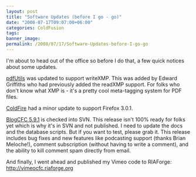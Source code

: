 ```yaml
---
layout: post
title: "Software Updates (before I go - go)"
date: "2008-07-17T09:07:00+06:00"
categories: ColdFusion 
tags: 
banner_image: 
permalink: /2008/07/17/Software-Updates-before-I-go-go
---
```


I'm about to head out of the office so before I do that, a few quick notices about some updates.

<a href="http://pdfutils.riaforge.org">pdfUtils</a> was updated to support writeXMP. This was added by Edward Griffiths who had previously added the readXMP support. For folks who don't know what XMP is - it's a pretty cool meta-tagging system for PDF files. 

<a href="http://coldfire.riaforge.org">ColdFire</a> had a minor update to support Firefox 3.0.1.

<a href="http://www.blogcfc.com">BlogCFC 5.9.1</a> is checked into SVN. This release isn't 100% ready for folks yet which is why it's in SVN and not published. I need to update the docs and the database scripts. But if you want to test, please grab it. This release includes bug fixes and new features like podcasting support (thanks Brian Meloche!), comment subscription (without having to write a comment), and the ability to kill comment spam directly from email.

And finally, I went ahead and published my Vimeo code to RIAForge: <a href="http://vimeocfc.riaforge.org">http://vimeocfc.riaforge.org</a>